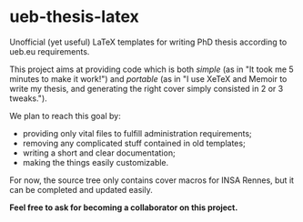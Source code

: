 ueb-thesis-latex
================

Unofficial (yet useful) LaTeX templates for writing PhD thesis according to ueb.eu requirements.

This project aims at providing code which is both *simple* (as in "It took me 5 minutes to make it work!") and *portable* (as in "I use XeTeX and Memoir to write my thesis, and generating the right cover simply consisted in 2 or 3 tweaks.").

We plan to reach this goal by:
* providing only vital files to fulfill administration requirements;
* removing any complicated stuff contained in old templates;
* writing a short and clear documentation;
* making the things easily customizable.


For now, the source tree only contains cover macros for INSA Rennes, but it can be completed and updated easily.

**Feel free to ask for becoming a collaborator on this project.**
